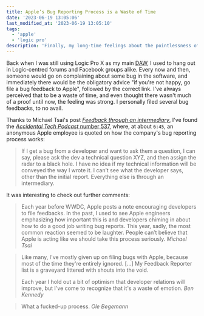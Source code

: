 ```yaml
---
title: Apple’s Bug Reporting Process is a Waste of Time
date: '2023-06-19 13:05:06'
last_modified_at: '2023-06-19 13:05:10'
tags:
  - 'apple'
  - 'logic pro'
description: 'Finally, my long-time feelings about the pointlessness of filing bug reports to Apple is backed by proof.'
---
```

Back when I was still using Logic Pro X as my main <abbr title="Digital Audio Workstation">DAW</abbr>, I used to hang out in Logic-centred forums and Facebook groups alike. Every now and then, someone would go on complaining about some bug in the software, and immediately there would be the obligatory advice "if you're not happy, go file a bug feedback to Apple", followed by the correct link. I've always perceived that to be a waste of time, and even thought there wasn't much of a proof until now, the feeling was strong. I personally filed several bug feedbacks, to no avail.

Thanks to Michael Tsai's post [_Feedback through an intermediary_](https://mjtsai.com/blog/2023/06/09/feedback-through-an-intermediary/), I've found the [_Accidental Tech Podcast_ number 537](https://atp.fm/537), where, at about `6:45`, an anonymous Apple employee is quoted on how the company's bug reporting process works:

> If I get a bug from a developer and want to ask them a question, I can say, please ask the dev a technical question XYZ, and then assign the radar to a black hole. I have no idea if my technical information will be conveyed the way I wrote it. I can’t see what the developer says, other than the initial report. Everything else is through an intermediary.

It was interesting to check out further comments:

> Each year before WWDC, Apple posts a note encouraging developers to file feedbacks. In the past, I used to see Apple engineers emphasizing how important this is and developers chiming in about how to do a good job writing bug reports. This year, sadly, the most common reaction seemed to be laughter. People can’t believe that Apple is acting like we should take this process seriously.
> <cite>Michael Tsai</cite>

> Like many, I've mostly given up on filing bugs with Apple, because most of the time they're entirely ignored. [&hellip;] My Feedback Reporter list is a graveyard littered with shouts into the void.
> 
> Each year I hold out a bit of optimism that developer relations will improve, but I've come to recognize that it's a waste of emotion.
> <cite>Ben Kennedy</cite>

> What a fucked-up process.
> <cite>Ole Begemann</cite>